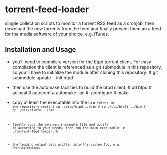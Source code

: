 torrent-feed-loader
===================

simple collection scripts to monitor a torrent RSS feed as a cronjob, then
download the new torrents from the feed and finally present them an a feed
for the media software of your choice, e.g. iTunes.


Installation and Usage
----------------------

* you'll need to compile a version for the btpd torrent client. For easy compilation
  the client is referenced as a git submodule in this repository, so you'll have
  to initialize the module after cloning this repository:
      # git submodule update --init btpd

* then use the automake facilities to build the btpd client:
      # cd btpd
      # aclocal 
      # autoconf
      # automake -ac
      # ./configure
      # make

* copy at least the executable into the <code>bin<code> folder in the repository root:
      # cp ./btpd/btpd ../bin 
      # cp ./cli/btcli ../bin 
      # cp ./cli/btinfo ../bin

* finally copy the <code>settings.rb</code> example file and modify it according to your needs,
  then run the main executable:
      # ./torrent-feed-loader.rb
  
* the logging output gets written into the system log, e.g. <code>/var/log/messages</code>
